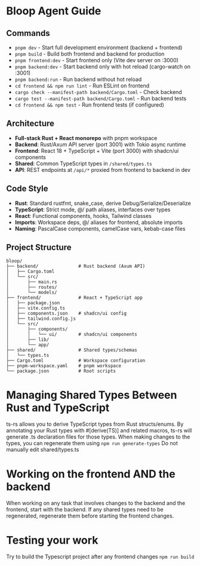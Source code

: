 # Bloop Agent Guide

## Commands

- `pnpm dev` - Start full development environment (backend + frontend)
- `pnpm build` - Build both frontend and backend for production
- `pnpm frontend:dev` - Start frontend only (Vite dev server on :3000)
- `pnpm backend:dev` - Start backend only with hot reload (cargo-watch on :3001)
- `pnpm backend:run` - Run backend without hot reload
- `cd frontend && npm run lint` - Run ESLint on frontend
- `cargo check --manifest-path backend/Cargo.toml` - Check backend
- `cargo test --manifest-path backend/Cargo.toml` - Run backend tests
- `cd frontend && npm test` - Run frontend tests (if configured)

## Architecture

- **Full-stack Rust + React monorepo** with pnpm workspace
- **Backend**: Rust/Axum API server (port 3001) with Tokio async runtime
- **Frontend**: React 18 + TypeScript + Vite (port 3000) with shadcn/ui components
- **Shared**: Common TypeScript types in `/shared/types.ts`
- **API**: REST endpoints at `/api/*` proxied from frontend to backend in dev

## Code Style

- **Rust**: Standard rustfmt, snake_case, derive Debug/Serialize/Deserialize
- **TypeScript**: Strict mode, @/ path aliases, interfaces over types
- **React**: Functional components, hooks, Tailwind classes
- **Imports**: Workspace deps, @/ aliases for frontend, absolute imports
- **Naming**: PascalCase components, camelCase vars, kebab-case files

## Project Structure

```
bloop/
├── backend/               # Rust backend (Axum API)
│   ├── Cargo.toml
│   └── src/
│       ├── main.rs
│       ├── routes/
│       └── models/
├── frontend/              # React + TypeScript app
│   ├── package.json
│   ├── vite.config.ts
│   ├── components.json    # shadcn/ui config
│   ├── tailwind.config.js
│   └── src/
│       ├── components/
│       │   └── ui/        # shadcn/ui components
│       ├── lib/
│       └── app/
├── shared/                # Shared types/schemas
│   └── types.ts
├── Cargo.toml             # Workspace configuration
├── pnpm-workspace.yaml    # pnpm workspace
└── package.json           # Root scripts
```

# Managing Shared Types Between Rust and TypeScript

ts-rs allows you to derive TypeScript types from Rust structs/enums. By annotating your Rust types with #[derive(TS)] and related macros, ts-rs will generate .ts declaration files for those types.
When making changes to the types, you can regenerate them using `npm run generate-types`
Do not manually edit shared/types.ts

# Working on the frontend AND the backend

When working on any task that involves changes to the backend and the frontend, start with the backend. If any shared types need to be regenerated, regenerate them before starting the frontend changes.

# Testing your work

Try to build the Typescript project after any frontend changes `npm run build`
